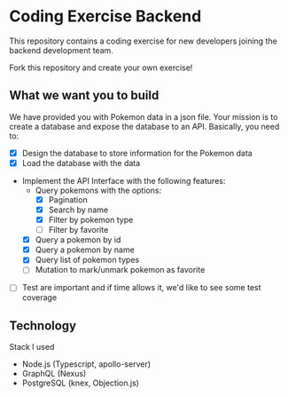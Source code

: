# Coding Exercise Backend

This repository contains a coding exercise for new developers joining the backend development team.

Fork this repository and create your own exercise!

## What we want you to build

We have provided you with Pokemon data in a json file. Your mission is to create a database and expose the database to an API. Basically, you need to:

- [x] Design the database to store information for the Pokemon data
- [x] Load the database with the data
- Implement the API Interface with the following features:
  - Query pokemons with the options:
    - [x] Pagination
    - [x] Search by name
    - [x] Filter by pokemon type
    - [ ] Filter by favorite
  - [x] Query a pokemon by id
  - [x] Query a pokemon by name
  - [x] Query list of pokemon types
  - [ ] Mutation to mark/unmark pokemon as favorite
- [ ] Test are important and if time allows it, we'd like to see some test coverage

## Technology

Stack I used

- Node.js (Typescript, apollo-server)
- GraphQL (Nexus)
- PostgreSQL (knex, Objection.js)

